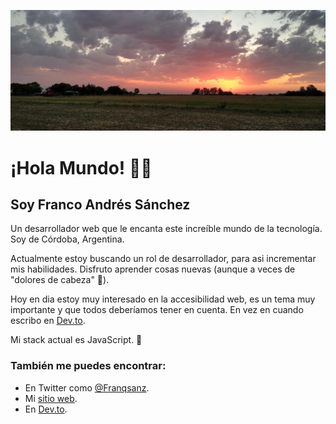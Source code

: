 ![casa](https://github.com/Franqsanz/Franqsanz/blob/master/casa.png)
# ¡Hola Mundo! 👋🏻

## Soy Franco Andrés Sánchez

Un desarrollador web que le encanta este increíble mundo de la tecnología.
Soy de Córdoba, Argentina.

Actualmente estoy buscando un rol de desarrollador, para asi incrementar mis habilidades.
Disfruto aprender cosas nuevas (aunque a veces de "dolores de cabeza" 🥴).

Hoy en dia estoy muy interesado en la accesibilidad web, es un tema muy importante y que todos deberíamos tener en cuenta. 
En vez en cuando escribo en [Dev.to](https://dev.to/franqsanz).

Mi stack actual es JavaScript. 💛

### También me puedes encontrar:

- En Twitter como [@Franqsanz](https://twitter.com/Franqsanz).
- Mi [sitio web](https://franqsanz.netlify.app/).
- En [Dev.to](https://dev.to/franqsanz).
